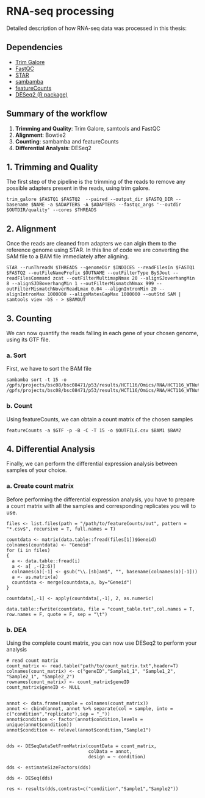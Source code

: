 # RNA-seq processing

Detailed description of how RNA-seq data was processed in this thesis:

## Dependencies

* [Trim Galore](https://github.com/FelixKrueger/TrimGalore)
* [FastQC](https://www.bioinformatics.babraham.ac.uk/projects/fastqc/)
* [STAR](https://github.com/alexdobin/STAR/tree/master)
* [sambamba](https://github.com/biod/sambamba)
* [featureCounts](https://rnnh.github.io/bioinfo-notebook/docs/featureCounts.html)
* [DESeq2 (R package)](https://bioconductor.org/packages/release/bioc/html/DESeq2.html)


## Summary of the workflow

1. **Trimming and Quality**: Trim Galore, samtools and FastQC
2. **Alignment**: Bowtie2 
3. **Counting**: sambamba and featureCounts
4. **Differential Analysis**: DESeq2


## 1. Trimming and Quality
The first step of the pipeline is the trimming of the reads to remove any possible adapters present in the reads, using trim galore.

```{bash}
trim_galore $FASTQ1 $FASTQ2  --paired --output_dir $FASTQ_DIR --basename $NAME -a $ADAPTERS -A $ADAPTERS --fastqc_args '--outdir $OUTDIR/quality' --cores $THREADS
```

## 2. Alignment
Once the reads are cleaned from adapters we can algin them to the reference genome using STAR.
In this line of code we are converting the SAM file to a BAM file immediately after aligning.
```{bash}
STAR --runThreadN $THREADS --genomeDir $INDICES --readFilesIn $FASTQ1 $FASTQ2 --outFileNamePrefix $OUTNAME --outFilterType BySJout --readFilesCommand zcat --outFilterMultimapNmax 20 --alignSJoverhangMin 8 --alignSJDBoverhangMin 1 --outFilterMismatchNmax 999 --outFilterMismatchNoverReadLmax 0.04 --alignIntronMin 20 --alignIntronMax 1000000 --alignMatesGapMax 1000000 --outStd SAM | samtools view -bS - > $BAMOUT
```
## 3. Counting
We can now quantify the reads falling in each gene of your chosen genome, using its GTF file. 

### a. Sort 
First, we have to sort the BAM file
```{bash}
sambamba sort -t 15 -o /gpfs/projects/bsc08/bsc08471/p53/results/HCT116/Omics/RNA/HCT116_WTNutlin1h/results/RNA/alignment/HCT116_WTNutlin1h_RNA_1.sort.bam /gpfs/projects/bsc08/bsc08471/p53/results/HCT116/Omics/RNA/HCT116_WTNutlin1h/results/RNA/alignment/HCT116_WTNutlin1h_RNA_1.bam
```

### b. Count
Using featureCounts, we can obtain a count matrix of the chosen samples
```{bash}
featureCounts -a $GTF -p -B -C -T 15 -o $OUTFILE.csv $BAM1 $BAM2
```

## 4. Differential Analysis

Finally, we can perform the differential expression analysis between samples of your choice.

### a. Create count matrix
Before performing the differential expression analysis, you have to prepare a count matrix with all the samples and corresponding replicates you will to use.

```{r}
files <- list.files(path = "/path/to/featureCounts/out", pattern = "*.csv$", recursive = T, full.names = T)

countdata <- matrix(data.table::fread(files[1])$Geneid)
colnames(countdata) <- "Geneid"
for (i in files) 
{
  a <- data.table::fread(i)
  a <- a[ ,-(2:6)]
  colnames(a)[-1] <- gsub("\\.[sb]am$", "", basename(colnames(a)[-1]))
  a <- as.matrix(a)
  countdata <- merge(countdata,a, by="Geneid")
}

countdata[,-1] <- apply(countdata[,-1], 2, as.numeric)

data.table::fwrite(countdata, file = "count_table.txt",col.names = T, row.names = F, quote = F, sep = "\t")
```
### b. DEA
Using the complete count matrix, you can now use DESeq2 to perform your analysis
```{r}
# read count matrix
count_matrix <- read.table("path/to/count_matrix.txt",header=T)
colnames(count_matrix) <- c("geneID","Sample1_1", "Sample1_2", "Sample2_1", "Sample2_2")
rownames(count_matrix) <- count_matrix$geneID
count_matrix$geneID <- NULL


annot <- data.frame(sample = colnames(count_matrix))
annot <- cbind(annot, annot %>% separate(col = sample, into = c("condition","replicate"),sep = "_"))
annot$condition <- factor(annot$condition,levels = unique(annot$condition))
annot$condition <- relevel(annot$condition,"Sample1")


dds <- DESeqDataSetFromMatrix(countData = count_matrix,
                              colData = annot,
                              design = ~ condition)

dds <- estimateSizeFactors(dds)

dds <- DESeq(dds)

res <- results(dds,contrast=c("condition","Sample1","Sample2"))

```



